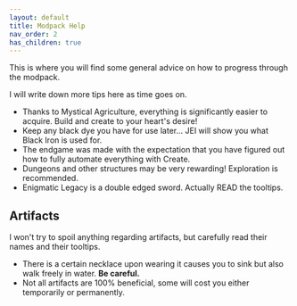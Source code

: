 ```yaml
---
layout: default
title: Modpack Help
nav_order: 2
has_children: true
---
```

This is where you will find some general advice on how to progress through the modpack.

I will write down more tips here as time goes on.
* Thanks to Mystical Agriculture, everything is significantly easier to acquire. Build and create to your heart's desire!
* Keep any black dye you have for use later... JEI will show you what Black Iron is used for.
* The endgame was made with the expectation that you have figured out how to fully automate everything with Create.
* Dungeons and other structures may be very rewarding! Exploration is recommended.
* Enigmatic Legacy is a double edged sword. Actually READ the tooltips.

## Artifacts
I won't try to spoil anything regarding artifacts, but carefully read their names and their tooltips. 
* There is a certain necklace upon wearing it causes you to sink but also walk freely in water. **Be careful.**
* Not all artifacts are 100% beneficial, some will cost you either temporarily or permanently.